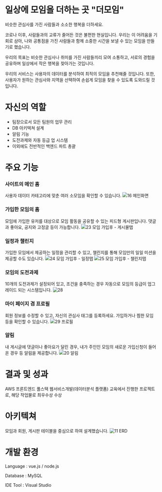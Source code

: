 # 일상에 모임을 더하는 곳 "더모임"
비슷한 관심사를 가진 사람들과 소소한 행복을 더하세요.

코로나 이후, 사람들과의 교류가 줄어든 것은 불편한 현실입니다.
우리는 이 어려움을 기회로 삼아, 나와 공통점을 가진 사람들과 함께
소중한 시간을 보낼 수 있는 모임을 만들기로 했습니다.

우리의 목표는 비슷한 관심사나 취미를 가진 사람들끼리 모여 소통하고,
서로의 경험을 공유하며 일상에서 작은 행복을 찾아가는 것입니다.

우리의 서비스는 사용자의 데이터를 분석하여 최적의 모임을 추천해줄 것입니다.
또한, 사용자가 원하는 관심사와 지역을 선택하여 손쉽게 모임을 찾을 수 있도록 도와드릴 것입니다.


# 자신의 역할
- 팀장으로서 모든 팀원의 업무 관리
- DB 아키텍쳐 설계
- 알림 기능
- 도전과제와 자동 등급 업 시스템
- 이외에도 전반적인 백엔드 파트 총괄


# 주요 기능 
### 사이트의 메인 홈
사용자 데이터 카테고리에 맞춘 여러 소모임을 확인할 수 있습니다. 
![16 메인화면](https://github.com/user-attachments/assets/838a92bf-a292-4a9c-acc1-16ceae1cd4b3)

### 가입한 모임의 홈
모임에 가입한 유저를 대상으로 모임 활동을 공유할 수 있는 피드형 게시판입니다. 
댓글과 좋아요, 공지와 고정글 등이 가능합니다.
![23 모임 가입후 - 게시물탭](https://github.com/user-attachments/assets/e2737ac0-e186-4c5f-ac6f-6949bf535338)

### 일정과 챌린지
가입한 모임에서 제공하는 일정을 관리할 수 있고, 챌린지를 통해 모임만의 일일 미션을 제공할 수도 있습니다.
![24 모임 가입후 - 일정탭](https://github.com/user-attachments/assets/3e9ef22e-c73a-47b6-8825-07f7582489ce)
![25 모임 가입후 - 챌린지탭](https://github.com/user-attachments/assets/3cc705a8-1023-400d-a1e6-195c560391c0)

### 모임의 도전과제
10개의 도전과제가 설정되어 있고, 조건을 충족하는 경우 자동으로 모임의 등급이 업그레이드 되는 시스템입니다.
![28](https://github.com/user-attachments/assets/a10ef263-1936-4800-9bae-a85af91a123c)

### 마이 페이지 겸 프로필
회원 정보를 수정할 수 있고, 자신의 관심사 태그를 등록하세요.
가입하거나 찜한 모임 등을 확인할 수 있습니다.
![29 프로필](https://github.com/user-attachments/assets/a3e72cdf-6423-4fb5-992c-846d88729415)

### 알림 
내 게시글에 댓글이나 좋아요가 달린 경우, 내가 주인인 모임의 새로운 가입신청이 들어온 경우 등 알림을 제공합니다.
![20 알림](https://github.com/user-attachments/assets/b9affb08-4a7e-4e7a-96a6-3f5d314a9920)


# 결과 및 성과
AWS 프론트엔드 풀스택 웹서비스개발(데이터분석 플랫폼) 교육에서 진행한 프로젝트로, 해당 작업물로 최우수상 수상

# 아키텍쳐
모임과 회원, 게시판 테이블을 중심으로 하여 설계했습니다.
![11 ERD](https://github.com/user-attachments/assets/04efa8ab-3f74-4d1e-885e-54c93ee987e8)


# 개발 환경
Language : vue.js / node.js 

Database : MySQL

IDE Tool : Visual Studio

